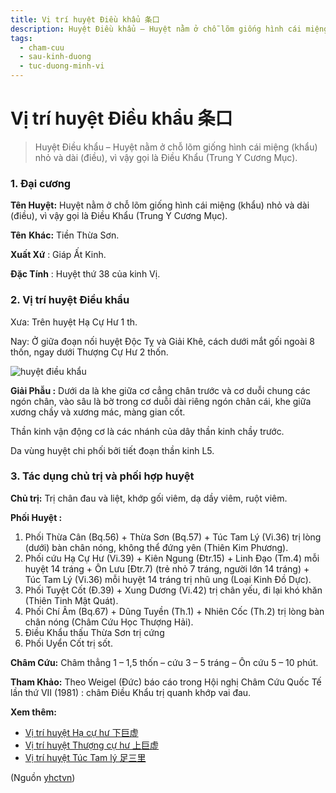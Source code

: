 ```yaml
---
title: Vị trí huyệt Điều khẩu 条口
description: Huyệt Điều khẩu – Huyệt nằm ở chỗ lõm giống hình cái miệng (khẩu) nhỏ và dài (điều), vì vậy gọi là Điều Khẩu (Trung Y Cương Mục).
tags:
  - cham-cuu
  - sau-kinh-duong
  - tuc-duong-minh-vi
---
```


# Vị trí huyệt Điều khẩu 条口 

> Huyệt Điều khẩu – Huyệt nằm ở chỗ lõm giống hình cái miệng (khẩu) nhỏ và dài (điều), vì vậy gọi là Điều Khẩu (Trung Y Cương Mục).

### 1. Đại cương

**Tên Huyệt:** Huyệt nằm ở chỗ lõm giống hình cái miệng (khẩu) nhỏ và dài (điều), vì vậy gọi là Điều Khẩu (Trung Y Cương Mục).

**Tên** **Khác:** Tiền Thừa Sơn.

**Xuất Xứ** : Giáp Ất Kinh.

**Đặc Tính** : Huyệt thứ 38 của kinh Vị.

### 2. Vị trí huyệt Điều khẩu

Xưa: Trên huyệt Hạ Cự Hư 1 th.

Nay: Ở giữa đoạn nối huyệt Độc Tỵ và Giải Khê, cách dưới mắt gối ngoài 8 thốn, ngay dưới Thượng Cự Hư 2 thốn.

![huyệt điều khẩu](/imgs/yhctvn/huyet-dieu-khau-300x169.jpg)

**Giải Phẫu :** Dưới da là khe giữa cơ cẳng chân trước và cơ duỗi chung các ngón chân, vào sâu là bờ trong cơ duỗi dài riêng ngón chân cái, khe giữa xương chầy và xương mác, màng gian cốt.

Thần kinh vận động cơ là các nhánh của dây thần kinh chầy trước.

Da vùng huyệt chi phối bởi tiết đoạn thần kinh L5.

### 3. Tác dụng chủ trị và phối hợp huyệt

**Chủ trị:** Trị chân đau và liệt, khớp gối viêm, dạ dầy viêm, ruột viêm.

**Phối Huyệt :**

1. Phối Thừa Cân (Bq.56) + Thừa Sơn (Bq.57) + Túc Tam Lý (Vi.36) trị lòng (dưới) bàn chân nóng, không thể đứng yên (Thiên Kim Phương).
2. Phối cứu Hạ Cự Hư (Vi.39) + Kiên Ngung (Đtr.15) + Linh Đạo (Tm.4) mỗi huyệt 14 tráng + Ôn Lưu [Đtr.7) (trẻ nhỏ 7 tráng, người lớn 14 tráng) + Túc Tam Lý (Vi.36) mỗi huyệt 14 tráng trị nhũ ung (Loại Kinh Đồ Dực).
3. Phối Tuyệt Cốt (Đ.39) + Xung Dương (Vi.42) trị chân yếu, đi lại khó khăn (Thiên Tinh Mật Quát).
4. Phối Chí Âm (Bq.67) + Dũng Tuyền (Th.1) + Nhiên Cốc (Th.2) trị lòng bàn chân nóng (Châm Cứu Học Thượng Hải).
5. Điều Khẩu thấu Thừa Sơn trị cứng
6. Phối Uyển Cốt trị sốt.

**Châm Cứu:** Châm thẳng 1 – 1,5 thốn – cứu 3 – 5 tráng – Ôn cứu 5 – 10 phút.

**Tham Khảo:** Theo Weigel (Đức) báo cáo trong Hội nghị Châm Cứu Quốc Tế lần thứ VII (1981) : châm Điều Khẩu trị quanh khớp vai đau.

**Xem thêm:**

* [Vị trí huyệt Hạ cự hư 下巨虚](/yhctvn/vi-tri-huyet-ha-cu-hu-%e4%b8%8b%e5%b7%a8%e8%99%9a/)
* [Vị trí huyệt Thượng cự hư 上巨虚](/yhctvn/vi-tri-huyet-thuong-cu-hu-%e4%b8%8a%e5%b7%a8%e8%99%9a/)
* [Vị trí huyệt Túc Tam lý 足三里](/yhctvn/vi-tri-huyet-tuc-tam-ly-%e8%b6%b3%e4%b8%89%e9%87%8c/)

(Nguồn <a href="https://yhctvn.com/vi-tri-huyet-dieu-khau-条口/" target="_blank">yhctvn</a>)
